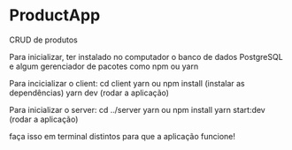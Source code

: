 # ProductApp
CRUD de produtos

Para inicializar, ter instalado no computador o banco de dados PostgreSQL e algum gerenciador de pacotes como npm ou yarn

Para incicializar o client:
cd client
yarn  ou npm install (instalar as dependências)
yarn dev (rodar a aplicação)


Para inicializar o server:
cd ../server
yarn ou npm install
yarn start:dev (rodar a aplicação)

faça isso em terminal distintos para que a aplicação funcione!

